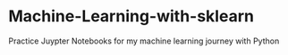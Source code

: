 # Machine-Learning-with-sklearn
Practice Juypter Notebooks for my machine learning journey with Python

